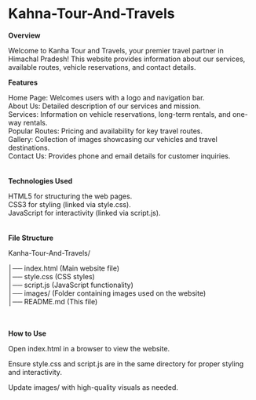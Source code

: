 # Kahna-Tour-And-Travels

<b>Overview</b>

Welcome to Kanha Tour and Travels, your premier travel partner in Himachal Pradesh! This website provides information about our services, available routes, vehicle reservations, and contact details.

<b>Features</b>

Home Page: Welcomes users with a logo and navigation bar.<br>
About Us: Detailed description of our services and mission.<br>
Services: Information on vehicle reservations, long-term rentals, and one-way rentals.<br>
Popular Routes: Pricing and availability for key travel routes.<br>
Gallery: Collection of images showcasing our vehicles and travel destinations.<br>
Contact Us: Provides phone and email details for customer inquiries.<br>
<br><br>
<b>Technologies Used</b>

HTML5 for structuring the web pages.<br>
CSS3 for styling (linked via style.css).<br>
JavaScript for interactivity (linked via script.js).<br>
<br><br>
<b>File Structure</b>

Kanha-Tour-And-Travels/

│── index.html  (Main website file)<br>
│── style.css   (CSS styles)<br>
│── script.js   (JavaScript functionality)<br>
│── images/     (Folder containing images used on the website)<br>
│── README.md   (This file)<br>

<br><br>
<b>How to Use</b>

Open index.html in a browser to view the website.

Ensure style.css and script.js are in the same directory for proper styling and interactivity.

Update images/ with high-quality visuals as needed.
